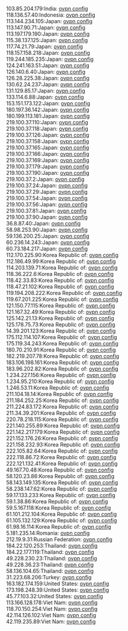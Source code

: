 103.85.204.179:India: [ovpn config](vpn/103_85_204_179.ovpn)  
118.136.57.40:Indonesia: [ovpn config](vpn/118_136_57_40.ovpn)  
113.144.234.105:Japan: [ovpn config](vpn/113_144_234_105.ovpn)  
113.147.90.71:Japan: [ovpn config](vpn/113_147_90_71.ovpn)  
113.197.179.190:Japan: [ovpn config](vpn/113_197_179_190.ovpn)  
115.38.137.125:Japan: [ovpn config](vpn/115_38_137_125.ovpn)  
117.74.21.79:Japan: [ovpn config](vpn/117_74_21_79.ovpn)  
118.157.158.218:Japan: [ovpn config](vpn/118_157_158_218.ovpn)  
119.244.185.235:Japan: [ovpn config](vpn/119_244_185_235.ovpn)  
124.241.163.51:Japan: [ovpn config](vpn/124_241_163_51.ovpn)  
126.140.6.40:Japan: [ovpn config](vpn/126_140_6_40.ovpn)  
126.28.225.38:Japan: [ovpn config](vpn/126_28_225_38.ovpn)  
130.62.24.237:Japan: [ovpn config](vpn/130_62_24_237.ovpn)  
131.129.85.17:Japan: [ovpn config](vpn/131_129_85_17.ovpn)  
133.114.6.88:Japan: [ovpn config](vpn/133_114_6_88.ovpn)  
153.151.173.122:Japan: [ovpn config](vpn/153_151_173_122.ovpn)  
180.197.36.142:Japan: [ovpn config](vpn/180_197_36_142.ovpn)  
180.199.113.181:Japan: [ovpn config](vpn/180_199_113_181.ovpn)  
219.100.37.110:Japan: [ovpn config](vpn/219_100_37_110.ovpn)  
219.100.37.118:Japan: [ovpn config](vpn/219_100_37_118.ovpn)  
219.100.37.126:Japan: [ovpn config](vpn/219_100_37_126.ovpn)  
219.100.37.158:Japan: [ovpn config](vpn/219_100_37_158.ovpn)  
219.100.37.165:Japan: [ovpn config](vpn/219_100_37_165.ovpn)  
219.100.37.166:Japan: [ovpn config](vpn/219_100_37_166.ovpn)  
219.100.37.169:Japan: [ovpn config](vpn/219_100_37_169.ovpn)  
219.100.37.179:Japan: [ovpn config](vpn/219_100_37_179.ovpn)  
219.100.37.190:Japan: [ovpn config](vpn/219_100_37_190.ovpn)  
219.100.37.2:Japan: [ovpn config](vpn/219_100_37_2.ovpn)  
219.100.37.24:Japan: [ovpn config](vpn/219_100_37_24.ovpn)  
219.100.37.29:Japan: [ovpn config](vpn/219_100_37_29.ovpn)  
219.100.37.54:Japan: [ovpn config](vpn/219_100_37_54.ovpn)  
219.100.37.56:Japan: [ovpn config](vpn/219_100_37_56.ovpn)  
219.100.37.81:Japan: [ovpn config](vpn/219_100_37_81.ovpn)  
219.100.37.90:Japan: [ovpn config](vpn/219_100_37_90.ovpn)  
36.8.87.40:Japan: [ovpn config](vpn/36_8_87_40.ovpn)  
58.98.253.90:Japan: [ovpn config](vpn/58_98_253_90.ovpn)  
59.136.200.25:Japan: [ovpn config](vpn/59_136_200_25.ovpn)  
60.236.14.243:Japan: [ovpn config](vpn/60_236_14_243.ovpn)  
60.73.184.217:Japan: [ovpn config](vpn/60_73_184_217.ovpn)  
112.170.225.90:Korea Republic of: [ovpn config](vpn/112_170_225_90.ovpn)  
112.186.49.99:Korea Republic of: [ovpn config](vpn/112_186_49_99.ovpn)  
114.203.139.71:Korea Republic of: [ovpn config](vpn/114_203_139_71.ovpn)  
118.36.222.6:Korea Republic of: [ovpn config](vpn/118_36_222_6.ovpn)  
118.42.33.83:Korea Republic of: [ovpn config](vpn/118_42_33_83.ovpn)  
118.47.21.102:Korea Republic of: [ovpn config](vpn/118_47_21_102.ovpn)  
119.194.208.222:Korea Republic of: [ovpn config](vpn/119_194_208_222.ovpn)  
119.67.201.225:Korea Republic of: [ovpn config](vpn/119_67_201_225.ovpn)  
121.150.77.115:Korea Republic of: [ovpn config](vpn/121_150_77_115.ovpn)  
121.167.32.49:Korea Republic of: [ovpn config](vpn/121_167_32_49.ovpn)  
125.142.21.13:Korea Republic of: [ovpn config](vpn/125_142_21_13.ovpn)  
125.178.75.73:Korea Republic of: [ovpn config](vpn/125_178_75_73.ovpn)  
14.39.201.123:Korea Republic of: [ovpn config](vpn/14_39_201_123.ovpn)  
175.112.114.107:Korea Republic of: [ovpn config](vpn/175_112_114_107.ovpn)  
175.119.34.243:Korea Republic of: [ovpn config](vpn/175_119_34_243.ovpn)  
180.70.210.91:Korea Republic of: [ovpn config](vpn/180_70_210_91.ovpn)  
182.219.207.78:Korea Republic of: [ovpn config](vpn/182_219_207_78.ovpn)  
183.106.198.161:Korea Republic of: [ovpn config](vpn/183_106_198_161.ovpn)  
183.96.202.82:Korea Republic of: [ovpn config](vpn/183_96_202_82.ovpn)  
1.234.227.156:Korea Republic of: [ovpn config](vpn/1_234_227_156.ovpn)  
1.234.95.210:Korea Republic of: [ovpn config](vpn/1_234_95_210.ovpn)  
1.246.53.11:Korea Republic of: [ovpn config](vpn/1_246_53_11.ovpn)  
211.104.18.14:Korea Republic of: [ovpn config](vpn/211_104_18_14.ovpn)  
211.184.252.25:Korea Republic of: [ovpn config](vpn/211_184_252_25.ovpn)  
211.224.83.172:Korea Republic of: [ovpn config](vpn/211_224_83_172.ovpn)  
211.34.39.201:Korea Republic of: [ovpn config](vpn/211_34_39_201.ovpn)  
220.78.218.115:Korea Republic of: [ovpn config](vpn/220_78_218_115.ovpn)  
221.140.255.89:Korea Republic of: [ovpn config](vpn/221_140_255_89.ovpn)  
221.142.217.179:Korea Republic of: [ovpn config](vpn/221_142_217_179.ovpn)  
221.152.176.26:Korea Republic of: [ovpn config](vpn/221_152_176_26.ovpn)  
221.158.232.93:Korea Republic of: [ovpn config](vpn/221_158_232_93.ovpn)  
222.105.82.64:Korea Republic of: [ovpn config](vpn/222_105_82_64.ovpn)  
222.118.86.72:Korea Republic of: [ovpn config](vpn/222_118_86_72.ovpn)  
222.121.132.41:Korea Republic of: [ovpn config](vpn/222_121_132_41.ovpn)  
49.167.70.48:Korea Republic of: [ovpn config](vpn/49_167_70_48.ovpn)  
58.120.23.86:Korea Republic of: [ovpn config](vpn/58_120_23_86.ovpn)  
58.143.149.135:Korea Republic of: [ovpn config](vpn/58_143_149_135.ovpn)  
58.238.147.62:Korea Republic of: [ovpn config](vpn/58_238_147_62.ovpn)  
59.17.133.233:Korea Republic of: [ovpn config](vpn/59_17_133_233.ovpn)  
59.1.38.86:Korea Republic of: [ovpn config](vpn/59_1_38_86.ovpn)  
59.5.167.118:Korea Republic of: [ovpn config](vpn/59_5_167_118.ovpn)  
61.101.212.104:Korea Republic of: [ovpn config](vpn/61_101_212_104.ovpn)  
61.105.132.129:Korea Republic of: [ovpn config](vpn/61_105_132_129.ovpn)  
61.98.16.114:Korea Republic of: [ovpn config](vpn/61_98_16_114.ovpn)  
5.181.235.14:Romania: [ovpn config](vpn/5_181_235_14.ovpn)  
212.19.9.31:Russian Federation: [ovpn config](vpn/212_19_9_31.ovpn)  
184.22.120.253:Thailand: [ovpn config](vpn/184_22_120_253.ovpn)  
184.22.177.119:Thailand: [ovpn config](vpn/184_22_177_119.ovpn)  
49.228.230.23:Thailand: [ovpn config](vpn/49_228_230_23.ovpn)  
49.228.36.23:Thailand: [ovpn config](vpn/49_228_36_23.ovpn)  
58.136.104.65:Thailand: [ovpn config](vpn/58_136_104_65.ovpn)  
31.223.68.206:Turkey: [ovpn config](vpn/31_223_68_206.ovpn)  
163.182.174.159:United States: [ovpn config](vpn/163_182_174_159.ovpn)  
173.198.248.39:United States: [ovpn config](vpn/173_198_248_39.ovpn)  
45.77.103.32:United States: [ovpn config](vpn/45_77_103_32.ovpn)  
113.166.128.178:Viet Nam: [ovpn config](vpn/113_166_128_178.ovpn)  
118.70.150.254:Viet Nam: [ovpn config](vpn/118_70_150_254.ovpn)  
42.114.126.102:Viet Nam: [ovpn config](vpn/42_114_126_102.ovpn)  
42.119.235.89:Viet Nam: [ovpn config](vpn/42_119_235_89.ovpn)  
